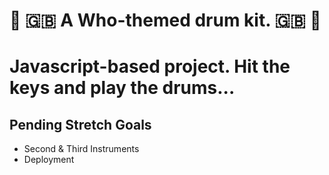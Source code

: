 <h1> 🥁 🇬🇧 A Who-themed drum kit. 🇬🇧 🥁 <h1>

Javascript-based project. Hit the keys and play the drums...

<h2>Pending Stretch Goals</h2>
<ul>
    <li>Second & Third Instruments</li>
    <li>Deployment</li>
</ul>